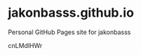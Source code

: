 # jakonbasss.github.io
Personal GitHub Pages site for jakonbasss





































































cnLMdlHWr
